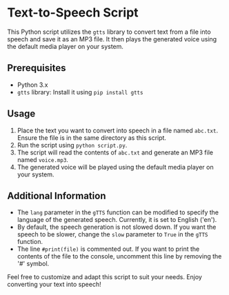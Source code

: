 # Text-to-Speech Script

This Python script utilizes the `gtts` library to convert text from a file into speech and save it as an MP3 file. It then plays the generated voice using the default media player on your system.

## Prerequisites
- Python 3.x
- `gtts` library: Install it using `pip install gtts`

## Usage
1. Place the text you want to convert into speech in a file named `abc.txt`. Ensure the file is in the same directory as this script.
2. Run the script using `python script.py`.
3. The script will read the contents of `abc.txt` and generate an MP3 file named `voice.mp3`.
4. The generated voice will be played using the default media player on your system.

## Additional Information
- The `lang` parameter in the `gTTS` function can be modified to specify the language of the generated speech. Currently, it is set to English ('en').
- By default, the speech generation is not slowed down. If you want the speech to be slower, change the `slow` parameter to `True` in the `gTTS` function.
- The line `#print(file)` is commented out. If you want to print the contents of the file to the console, uncomment this line by removing the '#' symbol.

Feel free to customize and adapt this script to suit your needs. Enjoy converting your text into speech!